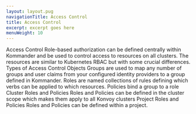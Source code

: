 ```yaml
---
layout: layout.pug
navigationTitle: Access Control
title: Access Control
excerpt: excerpt goes here
menuWeight: 10
---
```

Access Control
Role-based authorization can be defined centrally within Kommander and be  used to control access to resources on all clusters. The resources are similar to Kubernetes RBAC but with some crucial differences.
Types of Access Control Objects
Groups are used to map any number of groups and user claims from your configured identity providers to a group defined in Kommander.
Roles are named collections of rules defining which verbs can be applied to which resources.
Policies bind a group to a role
Cluster Roles and Policies
Roles and Policies can be defined in the cluster scope which makes them apply to all Konvoy clusters
Project Roles and Policies
Roles and Policies can be defined within a project.